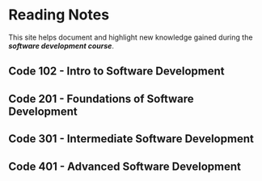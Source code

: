 
 # Reading Notes 

 This site helps document and highlight new knowledge gained during the ***software development course***.


## Code 102 - Intro to Software Development
## Code 201 - Foundations of Software Development
## Code 301 - Intermediate Software Development
## Code 401 - Advanced Software Development